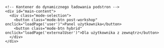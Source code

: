     <!-- Kontener do dynamicznego ładowania podstron -->
    <div id="main-content">
      <div class="mode-selection">
        <button class="mode-btn post-workshop" onclick="loadPage('user')">Panel użytkownika</button> 
        <button class="mode-btn hybrid" onclick="loadPage('externalUser')">Dla użytkownika z zewnątrz</button>
      </div>
    </div>
  </div>
